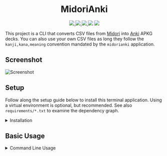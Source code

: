 <h1 align="center">MidoriAnki</h1>

<p align="center">
    <a href="https://github.com/StefanGreve/midorianki/actions?query=workflow%3ACI" title="Continuous Integration" target="_blank">
        <img src="https://github.com/StefanGreve/midorianki/workflows/CI/badge.svg">
    </a>
    <a href="https://github.com/StefanGreve/midorianki/actions?query=workflow%3ACodeQL" title="Code QL Analysis" target="_blank">
        <img src="https://github.com/StefanGreve/midorianki/workflows/CodeQL/badge.svg">
    </a>
    <a href="https://github.com/StefanGreve/midorianki" title="Release Version">
        <img src="https://img.shields.io/badge/Release-2.0.1%20-blue">
    </a>
    <a title="Supported Python Versions">
        <img src="https://img.shields.io/badge/Python-3.11%20-blue">
    </a>
    <a href="https://www.gnu.org/licenses/gpl-3.0.en.html" title="License Information" target="_blank" rel="noopener noreferrer">
        <img src="https://img.shields.io/badge/License-GPLv3-blue.svg">
    </a>
</p>

This project is a CLI that converts CSV files from
[Midori](https://apps.apple.com/us/app/midori-japanese-dictionary/id385231773)
into [Anki](https://apps.ankiweb.net/) APKG decks. You can also use your own CSV
files as long they follow the `kanji,kana,meaning` convention mandated by the
`midorianki` application.

## Screenshot

![Screenshot](https://raw.githubusercontent.com/StefanGreve/midorianki/abb402bd031616eb0051dc7f1199d18aa6f2e89b/samples/screenshot.png)

## Setup

Follow along the setup guide below to install this terminal application. Using a
virtual environment is optional, but recommended. See also `requirements/*.txt`
to examine the dependency graph.

<details>
<summary>Installation</summary>

[`pipx`](https://pypa.github.io/pipx/) is the recommended way to install
Python applications in an isolated environment:

```bash
pipx install git+https://github.com/StefanGreve/midorianki.git
```

Fire up a debug build in `./venv`:

```bash
git clone https://github.com/StefanGreve/midorianki.git
cd weather/
python -m venv venv/
source venv/bin/activate
pip install -r requirements/development.txt
pip install -e .
```

</details>

## Basic Usage

<details>
<summary>Command Line Usage</summary>

Get help:

```cli
midorianki --help
```

Create a new Anki deck:

```cli
midorianki convert --file <csv> [--name <string>|--dest <path>]
```

The deck name defaults to `csv`'s file stem if `--name` is not specified.
The default target directory is always the current working directory.

### Example

```bash
curl https://gist.githubusercontent.com/StefanGreve/5d8d3111eb4e29bbce691f6ef2ebb656/raw/4a8b081086fa4174b64c6f86be33fb07fa36590f/kaze-no-uta-wo-kike.csv --output test.csv
# creates a deck_title.apkg file in the home directory
midorianki convert --file ./test.csv --name "deck_title" --dest $HOME
```

</details>

